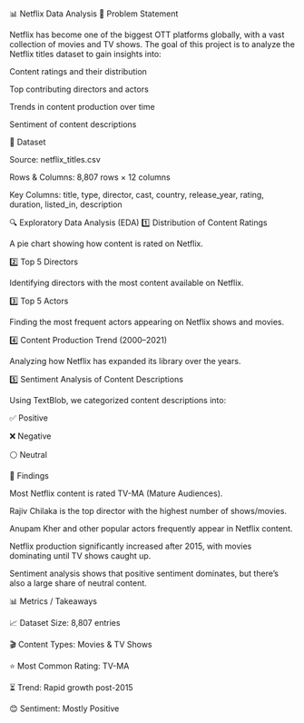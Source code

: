 📊 Netflix Data Analysis
📝 Problem Statement

Netflix has become one of the biggest OTT platforms globally, with a vast collection of movies and TV shows.
The goal of this project is to analyze the Netflix titles dataset to gain insights into:

Content ratings and their distribution

Top contributing directors and actors

Trends in content production over time

Sentiment of content descriptions

📂 Dataset

Source: netflix_titles.csv

Rows & Columns: 8,807 rows × 12 columns

Key Columns: title, type, director, cast, country, release_year, rating, duration, listed_in, description

🔍 Exploratory Data Analysis (EDA)
1️⃣ Distribution of Content Ratings

A pie chart showing how content is rated on Netflix.


2️⃣ Top 5 Directors

Identifying directors with the most content available on Netflix.


3️⃣ Top 5 Actors

Finding the most frequent actors appearing on Netflix shows and movies.


4️⃣ Content Production Trend (2000–2021)

Analyzing how Netflix has expanded its library over the years.


5️⃣ Sentiment Analysis of Content Descriptions

Using TextBlob, we categorized content descriptions into:

✅ Positive

❌ Negative

⚪ Neutral

📌 Findings

Most Netflix content is rated TV-MA (Mature Audiences).

Rajiv Chilaka is the top director with the highest number of shows/movies.

Anupam Kher and other popular actors frequently appear in Netflix content.

Netflix production significantly increased after 2015, with movies dominating until TV shows caught up.

Sentiment analysis shows that positive sentiment dominates, but there’s also a large share of neutral content.

📊 Metrics / Takeaways

📈 Dataset Size: 8,807 entries

🎬 Content Types: Movies & TV Shows

⭐ Most Common Rating: TV-MA

⏳ Trend: Rapid growth post-2015

😊 Sentiment: Mostly Positive

